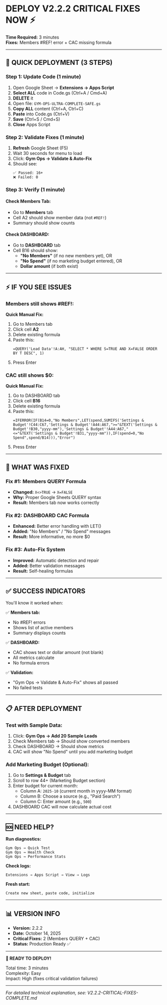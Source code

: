 # DEPLOY V2.2.2 CRITICAL FIXES NOW ⚡

**Time Required:** 3 minutes  
**Fixes:** Members #REF! error + CAC missing formula

---

## 🚀 QUICK DEPLOYMENT (3 STEPS)

### Step 1: Update Code (1 minute)

1. Open Google Sheet → **Extensions → Apps Script**
2. **Select ALL** code in Code.gs (Ctrl+A / Cmd+A)
3. **DELETE** it
4. Open file: `GYM-OPS-ULTRA-COMPLETE-SAFE.gs`
5. **Copy ALL** content (Ctrl+A, Ctrl+C)
6. **Paste** into Code.gs (Ctrl+V)
7. **Save** (Ctrl+S / Cmd+S)
8. **Close** Apps Script

### Step 2: Validate Fixes (1 minute)

1. **Refresh** Google Sheet (F5)
2. Wait 30 seconds for menu to load
3. Click: **Gym Ops → Validate & Auto-Fix**
4. Should see:
   ```
   ✅ Passed: 16+
   ❌ Failed: 0
   ```

### Step 3: Verify (1 minute)

#### Check Members Tab:
- Go to **Members** tab
- Cell A2 should show member data (not `#REF!`)
- Summary should show counts

#### Check DASHBOARD:
- Go to **DASHBOARD** tab
- Cell B16 should show:
  - **"No Members"** (if no new members yet), OR
  - **"No Spend"** (if no marketing budget entered), OR
  - **Dollar amount** (if both exist)

---

## ⚡ IF YOU SEE ISSUES

### Members still shows #REF!:

**Quick Manual Fix:**
1. Go to Members tab
2. Click cell **A2**
3. Delete existing formula
4. Paste this:
   ```
   =QUERY('Lead Data'!A:AH, "SELECT * WHERE S=TRUE AND X=FALSE ORDER BY T DESC", 1)
   ```
5. Press Enter

### CAC still shows $0:

**Quick Manual Fix:**
1. Go to DASHBOARD tab
2. Click cell **B16**
3. Delete existing formula
4. Paste this:
   ```
   =IFERROR(IF(B14=0,"No Members",LET(spend,SUMIFS('Settings & Budget'!C44:C67,'Settings & Budget'!A44:A67,">="&TEXT('Settings & Budget'!B30,"yyyy-mm"),'Settings & Budget'!A44:A67,"<="&TEXT('Settings & Budget'!B31,"yyyy-mm")),IF(spend=0,"No Spend",spend/B14))),"Error")
   ```
5. Press Enter

---

## 🎯 WHAT WAS FIXED

### Fix #1: Members QUERY Formula
- **Changed:** `X<>TRUE` → `X=FALSE`
- **Why:** Proper Google Sheets QUERY syntax
- **Result:** Members tab now works correctly

### Fix #2: DASHBOARD CAC Formula
- **Enhanced:** Better error handling with LET()
- **Added:** "No Members" / "No Spend" messages
- **Result:** More informative, no more $0

### Fix #3: Auto-Fix System
- **Improved:** Automatic detection and repair
- **Added:** Better validation messages
- **Result:** Self-healing formulas

---

## ✅ SUCCESS INDICATORS

You'll know it worked when:

✅ **Members tab:**
- No #REF! errors
- Shows list of active members
- Summary displays counts

✅ **DASHBOARD:**
- CAC shows text or dollar amount (not blank)
- All metrics calculate
- No formula errors

✅ **Validation:**
- "Gym Ops → Validate & Auto-Fix" shows all passed
- No failed tests

---

## 📋 AFTER DEPLOYMENT

### Test with Sample Data:

1. Click: **Gym Ops → Add 20 Sample Leads**
2. Check Members tab → Should show converted members
3. Check DASHBOARD → Should show metrics
4. CAC will show "No Spend" until you add marketing budget

### Add Marketing Budget (Optional):

1. Go to **Settings & Budget** tab
2. Scroll to row 44+ (Marketing Budget section)
3. Enter budget for current month:
   - Column A: `2025-10` (current month in yyyy-MM format)
   - Column B: Choose a source (e.g., "Paid Search")
   - Column C: Enter amount (e.g., `500`)
4. DASHBOARD CAC will now calculate actual cost

---

## 🆘 NEED HELP?

**Run diagnostics:**
```
Gym Ops → Quick Test
Gym Ops → Health Check
Gym Ops → Performance Stats
```

**Check logs:**
```
Extensions → Apps Script → View → Logs
```

**Fresh start:**
```
Create new sheet, paste code, initialize
```

---

## 📊 VERSION INFO

- **Version:** 2.2.2
- **Date:** October 14, 2025
- **Critical Fixes:** 2 (Members QUERY + CAC)
- **Status:** Production Ready ✅

---

**🎉 READY TO DEPLOY!**

Total time: 3 minutes  
Complexity: Easy  
Impact: High (fixes critical validation failures)

---

*For detailed technical explanation, see: V2.2.2-CRITICAL-FIXES-COMPLETE.md*

